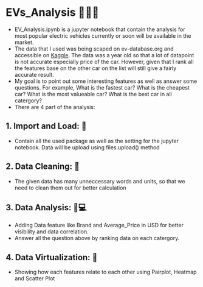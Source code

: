 # EVs_Analysis :electric_plug::battery::blue_car:
- EV_Analysis.ipynb is a jupyter notebook that contain the analysis for most popular electric vehicles currently or soon will be available in the market. <br />
- The data that I used was being scaped on ev-database.org and accessible on <a href="https://www.kaggle.com/datasets/kkhandekar/cheapest-electric-cars/code" target="_blank">Kaggle</a>. The data was a year old so that a lot of datapoint is not accurate especially price of the car. However, given that I rank all the features base on the other car on the list will still give a fairly accurate result. <br />
- My goal is to point out some interesting features as well as answer some questions. For example, What is the fastest car? What is the cheapest car? What is the most valueable car? What is the best car in all catergory? <br />
- There are 4 part of the analysis: <br />
## 1. Import and Load: :link:
- Contain all the used package as well as the setting for the jupyter notebook. Data will be upload using files.upload() method
## 2. Data Cleaning: :broom:
- The given data has many unneccessary words and units, so that we need to clean them out for better calculation
## 3. Data Analysis: :wrench::computer:
- Adding Data feature like Brand and Average_Price in USD for better visibility and data correlation.
- Answer all the question above by ranking data on each catergory.
## 4. Data Virtualization: :signal_strength:
- Showing how each features relate to each other using Pairplot, Heatmap and Scatter Plot
